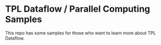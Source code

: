 # TPL Dataflow / Parallel Computing Samples

This repo has some samples for those who want to learn more about TPL Dataflow.